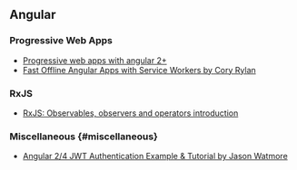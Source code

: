 ## Angular

### Progressive Web Apps

* [Progressive web apps with angular 2+](https://houssein.me/progressive-angular-applications)
* [Fast Offline Angular Apps with Service Workers by Cory Rylan](https://coryrylan.com/blog/fast-offline-angular-apps-with-service-workers)

### RxJS

* [RxJS: Observables, observers and operators introduction](https://toddmotto.com/rxjs-observables-observers-operators)

### Miscellaneous {#miscellaneous}

* [Angular 2/4 JWT Authentication Example & Tutorial by Jason Watmore](http://jasonwatmore.com/post/2016/08/16/angular-2-jwt-authentication-example-tutorial)



